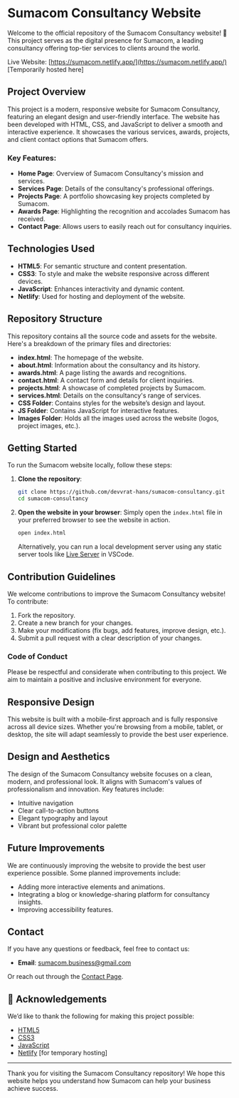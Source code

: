 # Sumacom Consultancy Website

Welcome to the official repository of the Sumacom Consultancy website! 🚀 This project serves as the digital presence for Sumacom, a leading consultancy offering top-tier services to clients around the world.

Live Website: [https://sumacom.netlify.app/](https://sumacom.netlify.app/) [Temporarily hosted here]

## Project Overview

This project is a modern, responsive website for Sumacom Consultancy, featuring an elegant design and user-friendly interface. The website has been developed with HTML, CSS, and JavaScript to deliver a smooth and interactive experience. It showcases the various services, awards, projects, and client contact options that Sumacom offers.

### Key Features:

- **Home Page**: Overview of Sumacom Consultancy's mission and services.
- **Services Page**: Details of the consultancy's professional offerings.
- **Projects Page**: A portfolio showcasing key projects completed by Sumacom.
- **Awards Page**: Highlighting the recognition and accolades Sumacom has received.
- **Contact Page**: Allows users to easily reach out for consultancy inquiries.

## Technologies Used

- **HTML5**: For semantic structure and content presentation.
- **CSS3**: To style and make the website responsive across different devices.
- **JavaScript**: Enhances interactivity and dynamic content.
- **Netlify**: Used for hosting and deployment of the website.

## Repository Structure

This repository contains all the source code and assets for the website. Here's a breakdown of the primary files and directories:

- **index.html**: The homepage of the website.
- **about.html**: Information about the consultancy and its history.
- **awards.html**: A page listing the awards and recognitions.
- **contact.html**: A contact form and details for client inquiries.
- **projects.html**: A showcase of completed projects by Sumacom.
- **services.html**: Details on the consultancy's range of services.
- **CSS Folder**: Contains styles for the website’s design and layout.
- **JS Folder**: Contains JavaScript for interactive features.
- **Images Folder**: Holds all the images used across the website (logos, project images, etc.).

## Getting Started

To run the Sumacom website locally, follow these steps:

1. **Clone the repository**:

    ```bash
    git clone https://github.com/devvrat-hans/sumacom-consultancy.git
    cd sumacom-consultancy
    ```

2. **Open the website in your browser**:
    Simply open the `index.html` file in your preferred browser to see the website in action.

    ```bash
    open index.html
    ```

    Alternatively, you can run a local development server using any static server tools like [Live Server](https://marketplace.visualstudio.com/items?itemName=ritwickdey.LiveServer) in VSCode.

## Contribution Guidelines

We welcome contributions to improve the Sumacom Consultancy website! To contribute:

1. Fork the repository.
2. Create a new branch for your changes.
3. Make your modifications (fix bugs, add features, improve design, etc.).
4. Submit a pull request with a clear description of your changes.

### Code of Conduct

Please be respectful and considerate when contributing to this project. We aim to maintain a positive and inclusive environment for everyone.

## Responsive Design

This website is built with a mobile-first approach and is fully responsive across all device sizes. Whether you're browsing from a mobile, tablet, or desktop, the site will adapt seamlessly to provide the best user experience.

## Design and Aesthetics

The design of the Sumacom Consultancy website focuses on a clean, modern, and professional look. It aligns with Sumacom's values of professionalism and innovation. Key features include:

- Intuitive navigation
- Clear call-to-action buttons
- Elegant typography and layout
- Vibrant but professional color palette

## Future Improvements

We are continuously improving the website to provide the best user experience possible. Some planned improvements include:

- Adding more interactive elements and animations.
- Integrating a blog or knowledge-sharing platform for consultancy insights.
- Improving accessibility features.

## Contact

If you have any questions or feedback, feel free to contact us:

- **Email**: sumacom.business@gmail.com

Or reach out through the [Contact Page](https://sumacom.netlify.app/contact.html).

## 🤝 Acknowledgements

We’d like to thank the following for making this project possible:

- [HTML5](https://html5.org/)
- [CSS3](https://www.w3.org/Style/CSS/)
- [JavaScript](https://developer.mozilla.org/en-US/docs/Web/JavaScript)
- [Netlify](https://www.netlify.com/) [for temporary hosting]

---

Thank you for visiting the Sumacom Consultancy repository! We hope this website helps you understand how Sumacom can help your business achieve success. 
